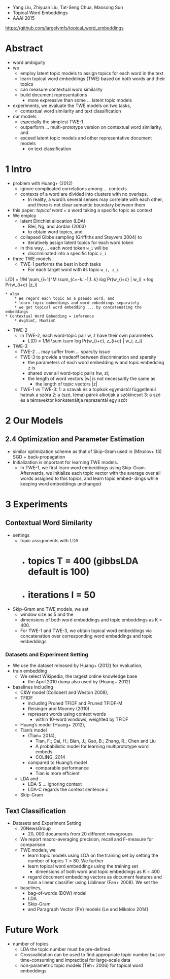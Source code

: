 * Yang Liu, Zhiyuan Liu, Tat-Seng Chua, Maosong Sun
* Topical Word Embeddings
* AAAI 2015

https://github.com/largelymfs/topical_word_embeddings

# Abstract

* word ambiguity
* we
  * employ latent topic models to assign topics for each word in the text
  * learn topical word embeddings (TWE) based on both words and their topics
  * can measure contextual word similarity
  * build document representations
    * more expressive than some ... latent topic models
* experiments, we evaluate the TWE models on two tasks,
  * contextual word similarity and text classification
* our models
  * especially the simplest TWE-1
  * outperform ... multi-prototype version on contextual word similarity, and
  * exceed latent topic models and other representative document models
    * on text classification

# 1 Intro

* problem with Huang+ (2012)
    * ignore complicated correlations among ... contexts
    * contexts of a word are divided into clusters with no overlaps.
      * In reality, a word’s several senses may correlate with each other, and
        there is not clear semantic boundary between them
* this paper: _topical word_ = a word taking a specific topic as context
* We employ
    * latent Dirichlet allocation (LDA)
        * Blei, Ng, and Jordan (2003)
        * to obtain word topics, and
    * collapsed Gibbs sampling (Griffiths and Steyvers 2004) to
        * iteratively assign latent topics for each word token
    * In this way, ... each word token `w_i` will be
      * discriminated into a specific topic `z_i`
* three TWE models
  * TWE-1 performs the best in both tasks
    * For each target word with its topic `w_i, z_i`

L(D) = 1/M \sum_{i=1}^M \sum_{c=-k..-1,1..k}
                                   log Pr(w_{i+c} | w_i) + log Pr(w_{i+c} |z_i)

    * algo
        * We regard each topic as a pseudo word, and
        * learn topic embeddings and word embeddings separately
        * we get topical word embedding ... by concatenating the embeddings
    * Contextual Word Embedding = inference
        * AvgSimC, MaxSimC
* TWE-2
    * in TWE-2, each word-topic pair w, z have their own parameters
        * L(D) = 1/M \sum \sum log Pr(w_{i+c}, z_{i+c} | w_i, z_i)
* TWE-3
    * TWE-2 ... may suffer from ... sparsity issue
    * TWE-3 to provide a tradeoff between discrimination and sparsity
        * the parameters of each word embedding w and topic embedding z is
        * shared over all word-topic pairs hw, zi;
        * the length of word vectors |w| is not necessarily the same as
            * the length of topic vectors |z|
  * TWE-1 vs TWE-3:
      1: a szavak és a topikok egymástól függetlenül hatnak a szóra
      2: a (szó, téma) párok alkotják a szókincset
      3: a szó és a témavektor konkatenáltja reprezentál egy szót

# 2 Our Models

## 2.4 Optimization and Parameter Estimation

* similar optimization scheme as that of Skip-Gram used in (Mikolov+ 13)
  SGD + back-propagation
* Initialization is important for learning TWE models.
  * In TWE-1, we first learn word embeddings using Skip-Gram.  Afterwards, we
    initialize each topic vector with the average over all words assigned to
    this topics, and learn topic embed- dings while keeping word embeddings
    unchanged

# 3 Experiments

## Contextual Word Similarity

* settings
  * topic assignments with LDA
    * # topics T = 400 (gibbsLDA default is 100)
    * # iterations I = 50
* Skip-Gram and TWE models, we set
  * window size as 5 and the
  * dimensions of both word embeddings and topic embeddings as K = 400.
  * For TWE-1 and TWE-3, we obtain topical word embeddings via concatenation
    over corresponding word embeddings and topic embeddings


### Datasets and Experiment Setting
  * We use the dataset released by Huang+ (2012) for evaluation,
* train embedding
  * We select Wikipedia, the largest online knowledge base
    * the April 2010 dump also used by (Huang+ 2012)
* baselines including
  * C&W model (Collobert and Weston 2008),
  * TFIDF
    * including Pruned TFIDF and Pruned TFIDF-M
    * Reisinger and Mooney (2010)
    * represent words using context words
      * within 10-word windows, weighted by TFIDF
  * Huang’s model (Huang+ 2012),
  * Tian’s model
    * (Tian+ 2014),
      * Tian, F.; Dai, H.; Bian, J.; Gao, B.; Zhang, R.; Chen and Liu
      * A probabilistic model for learning multiprototype word embeds
      * COLING, 2014
    * compared to Huang’s model
      * comparable performance
      * Tian is more efficient
  * LDA and
      * LDA-S ... ignoring context
      * LDA-C regards the context sentence c
  * Skip-Gram

## Text Classification

* Datasets and Experiment Setting
  * 20NewsGroup
    * 20, 000 documents from 20 different newsgroups
  * We report macro-averaging precision, recall and F-measure for comparison
  * TWE models, we
    * learn topic models using LDA on the training set by setting the number of
      topics T = 80.  We further
    * learn topical word embeddings using the training set
      * dimensions of both word and topic embeddings as K = 400
    * regard document embedding vectors as document features and train a linear
      classifier using Liblinear (Fan+ 2008). We set the
  * baselines,
    * bag-of-words (BOW) model
    * LDA
    * Skip-Gram
    * and Paragraph Vector (PV) models (Le and Mikolov 2014)

# Future Work

* number of topics
  * LDA the topic number must be pre-defined
  * Crossvalidation can be used to find appropriate topic number but are
    time-consuming and impractical for large-scale data
  * non-parametric topic models (Teh+ 2006) for topical word embeddings
